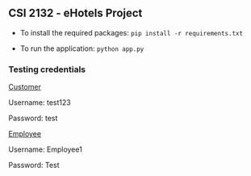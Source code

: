## CSI 2132 - eHotels Project
* To install the required packages:
    `pip install -r requirements.txt`

* To run the application:
    `python app.py`

### Testing credentials

<u>Customer</u>

Username: test123

Password: test


<u>Employee</u>

Username: Employee1

Password: Test
